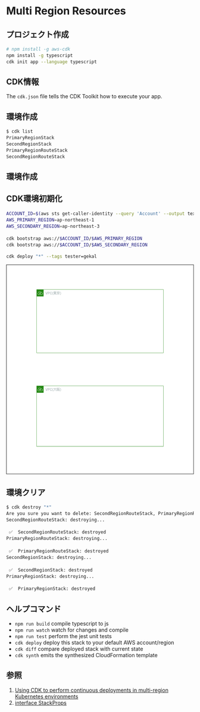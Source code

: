 # Multi Region Resources

## プロジェクト作成

```bash
# npm install -g aws-cdk
npm install -g typescript
cdk init app --language typescript
```

## CDK情報

The `cdk.json` file tells the CDK Toolkit how to execute your app.

## 環境作成

```bash
$ cdk list
PrimaryRegionStack
SecondRegionStack
PrimaryRegionRouteStack
SecondRegionRouteStack
```

## 環境作成

## CDK環境初期化

```bash
ACCOUNT_ID=$(aws sts get-caller-identity --query 'Account' --output text)
AWS_PRIMARY_REGION=ap-northeast-1
AWS_SECONDARY_REGION=ap-northeast-3

cdk bootstrap aws://$ACCOUNT_ID/$AWS_PRIMARY_REGION
cdk bootstrap aws://$ACCOUNT_ID/$AWS_SECONDARY_REGION
```

```bash
cdk deploy "*" --tags tester=gekal
```

![アーキテクチャー](/images/infra.drawio.png)

## 環境クリア

```bash
$ cdk destroy "*"
Are you sure you want to delete: SecondRegionRouteStack, PrimaryRegionRouteStack, SecondRegionStack, PrimaryRegionStack (y/n)? y
SecondRegionRouteStack: destroying...

 ✅  SecondRegionRouteStack: destroyed
PrimaryRegionRouteStack: destroying...

 ✅  PrimaryRegionRouteStack: destroyed
SecondRegionStack: destroying...

 ✅  SecondRegionStack: destroyed
PrimaryRegionStack: destroying...

 ✅  PrimaryRegionStack: destroyed
```

## ヘルプコマンド

* `npm run build`   compile typescript to js
* `npm run watch`   watch for changes and compile
* `npm run test`    perform the jest unit tests
* `cdk deploy`      deploy this stack to your default AWS account/region
* `cdk diff`        compare deployed stack with current state
* `cdk synth`       emits the synthesized CloudFormation template

## 参照

1. [Using CDK to perform continuous deployments in multi-region Kubernetes environments](https://aws.amazon.com/jp/blogs/containers/using-cdk-to-perform-continuous-deployments-in-multi-region-kubernetes-environments/)
2. [interface StackProps](https://docs.aws.amazon.com/cdk/api/v2/docs/aws-cdk-lib.StackProps.html)
